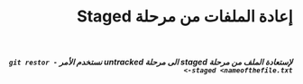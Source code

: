 # <div dir =rtl >إعادة الملفات من مرحلة Staged

</div>

<br>

##### <div dir =rtl > لإستعادة الملف من مرحلة staged  الى مرحلة  untracked نستخدم الأمر `git restor --staged <nameofthefile.txt>`


</div>
<br>




